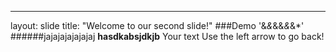 ---
layout: slide
title: "Welcome to our second slide!"
###Demo
'&*&*&&*&*&*\'
######jajajajajajajaj
**hasdkabsjdkjb**
Your text
Use the left arrow to go back!
